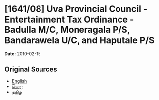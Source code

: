 # [1641/08] Uva Provincial Council - Entertainment Tax Ordinance - Badulla M/C, Moneragala P/S, Bandarawela U/C, and Haputale P/S

**Date:** 2010-02-15

## Original Sources

- [English](https://documents.gov.lk/view/extra-gazettes/2010/2/1641-08_E.pdf)
- [සිංහල](https://documents.gov.lk/view/extra-gazettes/2010/2/1641-08_S.pdf)
- [தமிழ்](https://documents.gov.lk/view/extra-gazettes/2010/2/1641-08_T.pdf)
